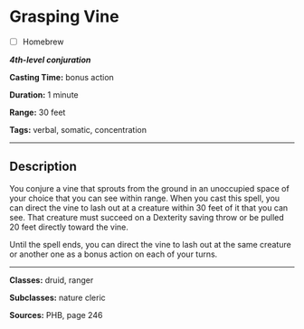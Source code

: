 # Grasping Vine

- [ ] Homebrew

***4th-level conjuration***

**Casting Time:** bonus action

**Duration:** 1 minute

**Range:** 30 feet

**Tags:** verbal, somatic, concentration

---

## Description
You conjure a vine that sprouts from the ground in an unoccupied space of your choice that you can see within range. When you cast this spell, you can direct the vine to lash out at a creature within 30 feet of it that you can see. That creature must succeed on a Dexterity saving throw or be pulled 20 feet directly toward the vine.

Until the spell ends, you can direct the vine to lash out at the same creature or another one as a bonus action on each of your turns.

---

**Classes:** druid, ranger

**Subclasses:** nature cleric

**Sources:** PHB, page 246
